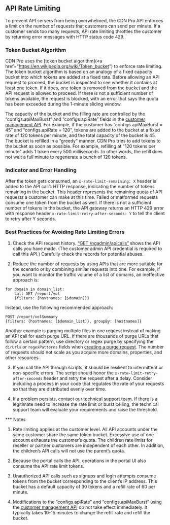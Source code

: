 ## API Rate Limiting

To prevent API servers from being overwhelmed, the CDN Pro API enforces a limit on the number
of requests that customers can send per minute. If a customer sends too many requests, API rate limiting
throttles the customer by returning error messages with HTTP status code 429.

### Token Bucket Algorithm

CDN Pro uses the [token bucket algorithm](<a href="https://en.wikipedia.org/wiki/Token_bucket") to enforce rate limiting.
The token bucket algorithm is based on an analogy of a fixed capacity bucket into which tokens are added at a
fixed rate. Before allowing an API request to proceed, the bucket is inspected to see whether it contains at least
one token. If it does, one token is removed from the bucket and the API request is allowed to proceed. If there
is not a sufficient number of tokens available, the request is blocked, with an error that says the quota
has been exceeded during the 1-minute sliding window.

The capacity of the bucket and the filling rate are controlled by the “configs.apiMaxBurst” and “configs.apiRate” fields
in the [customer management API](https://docs.cdnetworks.com/en/cdn/apidocs#operation/patch-ngadmin-customers-id). For example,
if the customer has “configs.apiMaxBurst = 45” and “configs.apiRate = 120”, tokens are added to the bucket at a
fixed rate of 120 tokens per minute, and the total capacity of the bucket is 45. The bucket is refilled in a
“greedy” manner. CDN Pro tries to add tokens to the bucket as soon as possible. For example, refilling at
"120 tokens per minute" adds 1 token  every 500 milliseconds. In other words, the refill does not wait a full
minute to regenerate a bunch of 120 tokens.

### Indicator and Error Handling

After the token gets consumed, an `x-rate-limit-remaining: X` header is added to the API call’s HTTP response,
indicating the number of tokens remaining in the bucket. This header represents the remaining quota of API requests
a customer can make at this time. Failed or malformed requests consume one token from the bucket as well.
If there is not a sufficient number of tokens in the bucket, the API gateway returns an HTTP 429 error with
response header `x-rate-limit-retry-after-seconds: Y` to tell the client to retry after Y seconds.

### Best Practices for Avoiding Rate Limiting Errors

1. Check the API request history. [“GET /ngadmin/apicalls”](https://docs.cdnetworks.com/en/cdn/apidocs#operation/get-ngadmin-apicalls)
shows the API calls you have made.  (The customer admin API credential is required to call this API.)
Carefully check the records for potential abuses.

2. Reduce the number of requests by using APIs that are more suitable for the scenario or by combining similar
requests into one. For example, if you want to monitor the traffic volume of a list of domains,
an ineffective approach is:

```
for domain in domain_list:
    call GET /report/vol 
    {filters: {hostnames: [$domain]}}
```

Instead, use the following recommended approach:

```
POST /report/volSummary 
{filters: {hostnames: [$domain_list]}, groupBy: [hostnames]}
```

Another example is purging multiple files in one request instead of making an API call for each purge URL.
If there are thousands of purge URLs that follow a certain pattern, use directory or regex purge by specifying
the `dirUrls` or `regexPatterns` fields when [creating a purge request](https://docs.cdnetworks.com/en/cdn/apidocs#operation/createPurge).
The number of requests should not scale as you acquire more domains, properties, and other resources.

3. If you call the API through scripts, it should be resilient to intermittent or non-specific errors. The script
should honor the `x-rate-limit-retry-after-seconds` header and retry the request after a delay. Consider including a
process in your code that regulates the rate of your requests so that they are distributed evenly over time. 

4. If a problem persists, contact our [technical support team](mailto:support@cdnetworks.com).
If there is a legitimate need to increase the rate limit or burst ceiling, the technical support team will evaluate your requirements and raise the threshold.

*** Notes

1. Rate limiting applies at the customer level. All API accounts under the same customer share the same token bucket. Excessive use of one account exhausts the customer’s quota. The children rate limits for reseller or partner customers are independent of each other. In addition, the children’s API calls will not use the parent’s quota.

2. Because the portal calls the API, operations in the portal UI also consume the API rate limit tokens. 

3. Unauthorized API calls such as signups and login attempts consume tokens from the bucket corresponding to the client’s IP address. This bucket has a default capacity of 30 tokens and a refill rate of 60 per minute.

4. Modifications to the “configs.apiRate” and “configs.apiMaxBurst” using the [customer management API](https://docs.cdnetworks.com/en/cdn/apidocs#operation/patch-ngadmin-customers-id) do not take effect immediately. It typically takes 10-15 minutes to change the refill rate and refill the bucket.
